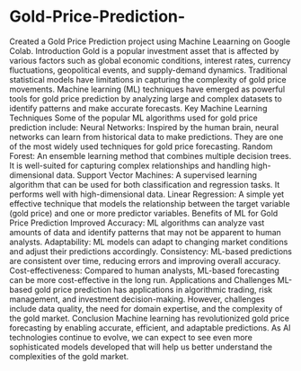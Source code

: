 # Gold-Price-Prediction-

Created a Gold Price Prediction project using Machine Leaarning on Google Colab.
Introduction
Gold is a popular investment asset that is affected by various factors such as global economic conditions, interest rates, currency fluctuations, geopolitical events, and supply-demand dynamics. Traditional statistical models have limitations in capturing the complexity of gold price movements. Machine learning (ML) techniques have emerged as powerful tools for gold price prediction by analyzing large and complex datasets to identify patterns and make accurate forecasts.
Key Machine Learning Techniques
Some of the popular ML algorithms used for gold price prediction include:
Neural Networks: Inspired by the human brain, neural networks can learn from historical data to make predictions. They are one of the most widely used techniques for gold price forecasting.
Random Forest: An ensemble learning method that combines multiple decision trees. It is well-suited for capturing complex relationships and handling high-dimensional data.
Support Vector Machines: A supervised learning algorithm that can be used for both classification and regression tasks. It performs well with high-dimensional data.
Linear Regression: A simple yet effective technique that models the relationship between the target variable (gold price) and one or more predictor variables.
Benefits of ML for Gold Price Prediction
Improved Accuracy: ML algorithms can analyze vast amounts of data and identify patterns that may not be apparent to human analysts.
Adaptability: ML models can adapt to changing market conditions and adjust their predictions accordingly.
Consistency: ML-based predictions are consistent over time, reducing errors and improving overall accuracy.
Cost-effectiveness: Compared to human analysts, ML-based forecasting can be more cost-effective in the long run.
Applications and Challenges
ML-based gold price prediction has applications in algorithmic trading, risk management, and investment decision-making. However, challenges include data quality, the need for domain expertise, and the complexity of the gold market.
Conclusion
Machine learning has revolutionized gold price forecasting by enabling accurate, efficient, and adaptable predictions. As AI technologies continue to evolve, we can expect to see even more sophisticated models developed that will help us better understand the complexities of the gold market.

